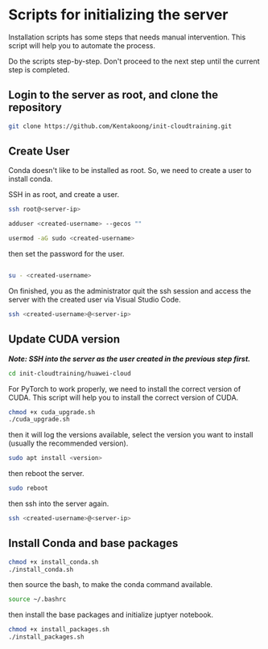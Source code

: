 # Scripts for initializing the server

Installation scripts has some steps that needs manual intervention. This script will help you to automate the process.

Do the scripts step-by-step. Don't proceed to the next step until the current step is completed.

## Login to the server as root, and clone the repository

```bash
git clone https://github.com/Kentakoong/init-cloudtraining.git
```

## Create User

Conda doesn't like to be installed as root. So, we need to create a user to install conda.

SSH in as root, and create a user.

```bash
ssh root@<server-ip>
```

```bash
adduser <created-username> --gecos ""

usermod -aG sudo <created-username>
```

then set the password for the user.

```bash

su - <created-username>

```

On finished, you as the administrator quit the ssh session and access the server with the created user via Visual Studio Code.

```bash
ssh <created-username>@<server-ip>
```

## Update CUDA version

***Note: SSH into the server as the user created in the previous step first.***

```bash
cd init-cloudtraining/huawei-cloud
```

For PyTorch to work properly, we need to install the correct version of CUDA. This script will help you to install the correct version of CUDA.

```bash
chmod +x cuda_upgrade.sh
./cuda_upgrade.sh
```

then it will log the versions available, select the version you want to install (usually the recommended version).

```bash
sudo apt install <version>
```

then reboot the server.

```bash
sudo reboot
```

then ssh into the server again.

```bash
ssh <created-username>@<server-ip>
```

## Install Conda and base packages

```bash
chmod +x install_conda.sh
./install_conda.sh
```

then source the bash, to make the conda command available.

```bash
source ~/.bashrc
```

then install the base packages and initialize juptyer notebook.

```bash
chmod +x install_packages.sh
./install_packages.sh
```